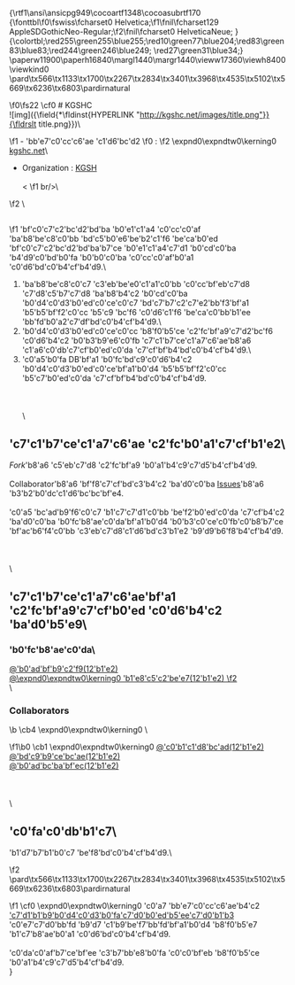 {\rtf1\ansi\ansicpg949\cocoartf1348\cocoasubrtf170
{\fonttbl\f0\fswiss\fcharset0 Helvetica;\f1\fnil\fcharset129 AppleSDGothicNeo-Regular;\f2\fnil\fcharset0 HelveticaNeue;
}
{\colortbl;\red255\green255\blue255;\red10\green77\blue204;\red83\green83\blue83;\red244\green246\blue249;
\red27\green31\blue34;}
\paperw11900\paperh16840\margl1440\margr1440\vieww17360\viewh8400\viewkind0
\pard\tx566\tx1133\tx1700\tx2267\tx2834\tx3401\tx3968\tx4535\tx5102\tx5669\tx6236\tx6803\pardirnatural

\f0\fs22 \cf0 # KGSHC\
![img]({\field{\*\fldinst{HYPERLINK "http://kgshc.net/images/title.png"}}{\fldrslt title.png}})\

\f1 - \'bb\'e7\'c0\'cc\'c6\'ae \'c1\'d6\'bc\'d2 
\f0 : 
\f2 \expnd0\expndtw0\kerning0
[kgshc.net](http://kgshc.net)\
- Organization : [KGSH](https://github.com/KGSH)\
\
<
\f1 br/>\

\f2 \
## 
\f1 \'bf\'c0\'c7\'c2\'bc\'d2\'bd\'ba \'b0\'e1\'c1\'a4 \'c0\'cc\'c0\'af\
\'ba\'b8\'be\'c8\'c0\'bb \'bd\'c5\'b0\'e6\'be\'b2\'c1\'f6 \'be\'ca\'b0\'ed \'bf\'c0\'c7\'c2\'bc\'d2\'bd\'ba\'b7\'ce \'b0\'e1\'c1\'a4\'c7\'d1 \'b0\'cd\'c0\'ba \'b4\'d9\'c0\'bd\'b0\'fa \'b0\'b0\'c0\'ba \'c0\'cc\'c0\'af\'b0\'a1 \'c0\'d6\'bd\'c0\'b4\'cf\'b4\'d9.\
 1. \'ba\'b8\'be\'c8\'c0\'c7 \'c3\'eb\'be\'e0\'c1\'a1\'c0\'bb \'c0\'cc\'bf\'eb\'c7\'d8 \'c7\'d8\'c5\'b7\'c7\'d8 \'ba\'b8\'b4\'c2 \'b0\'cd\'c0\'ba \'b0\'d4\'c0\'d3\'b0\'ed\'c0\'ce\'c0\'c7 \'bd\'c7\'b7\'c2\'c7\'e2\'bb\'f3\'bf\'a1 \'b5\'b5\'bf\'f2\'c0\'cc \'b5\'c9 \'bc\'f6 \'c0\'d6\'c1\'f6 \'be\'ca\'c0\'bb\'b1\'ee \'bb\'fd\'b0\'a2\'c7\'df\'bd\'c0\'b4\'cf\'b4\'d9.\
 2. \'b0\'d4\'c0\'d3\'b0\'ed\'c0\'ce\'c0\'cc \'b8\'f0\'b5\'ce \'c2\'fc\'bf\'a9\'c7\'d2\'bc\'f6 \'c0\'d6\'b4\'c2 \'b0\'b3\'b9\'e6\'c0\'fb \'c7\'c1\'b7\'ce\'c1\'a7\'c6\'ae\'b8\'a6 \'c1\'a6\'c0\'db\'c7\'cf\'b0\'ed\'c0\'da \'c7\'cf\'bf\'b4\'bd\'c0\'b4\'cf\'b4\'d9.\
 3. \'c0\'a5\'b0\'fa DB\'bf\'a1 \'b0\'fc\'bd\'c9\'c0\'d6\'b4\'c2 \'b0\'d4\'c0\'d3\'b0\'ed\'c0\'ce\'bf\'a1\'b0\'d4 \'b5\'b5\'bf\'f2\'c0\'cc \'b5\'c7\'b0\'ed\'c0\'da \'c7\'cf\'bf\'b4\'bd\'c0\'b4\'cf\'b4\'d9.\
\
<br/>\
\
## \'c7\'c1\'b7\'ce\'c1\'a7\'c6\'ae \'c2\'fc\'b0\'a1\'c7\'cf\'b1\'e2\
*Fork*\'b8\'a6 \'c5\'eb\'c7\'d8 \'c2\'fc\'bf\'a9 \'b0\'a1\'b4\'c9\'c7\'d5\'b4\'cf\'b4\'d9.\
\
Collaborator\'b8\'a6 \'bf\'f8\'c7\'cf\'bd\'c3\'b4\'c2 \'ba\'d0\'c0\'ba [Issues](https://github.com/kyechan99/KGSHC/issues)\'b8\'a6 \'b3\'b2\'b0\'dc\'c1\'d6\'bc\'bc\'bf\'e4.\
\
\'c0\'a5 \'bc\'ad\'b9\'f6\'c0\'c7 \'b1\'c7\'c7\'d1\'c0\'bb \'be\'f2\'b0\'ed\'c0\'da \'c7\'cf\'b4\'c2 \'ba\'d0\'c0\'ba \'b0\'fc\'b8\'ae\'c0\'da\'bf\'a1\'b0\'d4 \'b0\'b3\'c0\'ce\'c0\'fb\'c0\'b8\'b7\'ce \'bf\'ac\'b6\'f4\'c0\'bb \'c3\'eb\'c7\'d8\'c1\'d6\'bd\'c3\'b1\'e2 \'b9\'d9\'b6\'f8\'b4\'cf\'b4\'d9.\
\
<br/>\
\
## \'c7\'c1\'b7\'ce\'c1\'a7\'c6\'ae\'bf\'a1 \'c2\'fc\'bf\'a9\'c7\'cf\'b0\'ed \'c0\'d6\'b4\'c2 \'ba\'d0\'b5\'e9\
### \'b0\'fc\'b8\'ae\'c0\'da\
[@\'b0\'ad\'bf\'b9\'c2\'f9(12\'b1\'e2)](https://github.com/kyechan99)\
[@\expnd0\expndtw0\kerning0
\'b1\'e8\'c5\'c2\'be\'e7(12\'b1\'e2)
\f2 ](https://github.com/Lazyevilsquid)\
\
### Collaborators 
\b \cb4 \expnd0\expndtw0\kerning0
\

\f1\b0 \cb1 \expnd0\expndtw0\kerning0
[@\'c0\'b1\'c1\'d8\'bc\'ad(12\'b1\'e2)](https://github.com/plancat)\
[@\'bd\'c9\'b9\'ce\'bc\'ae(12\'b1\'e2)](https://github.com/hhh57463)\
[@\'b0\'ad\'bc\'ba\'bf\'ec(12\'b1\'e2)](https://github.com/Kassia-99)\
\
<br/>\
\
## \'c0\'fa\'c0\'db\'b1\'c7\
\'b1\'d7\'b7\'b1\'b0\'c7 \'be\'f8\'bd\'c0\'b4\'cf\'b4\'d9.\

\f2 \
\pard\tx566\tx1133\tx1700\tx2267\tx2834\tx3401\tx3968\tx4535\tx5102\tx5669\tx6236\tx6803\pardirnatural

\f1 \cf0 \expnd0\expndtw0\kerning0
\'c0\'a7 \'bb\'e7\'c0\'cc\'c6\'ae\'b4\'c2 [\'c7\'d1\'b1\'b9\'b0\'d4\'c0\'d3\'b0\'fa\'c7\'d0\'b0\'ed\'b5\'ee\'c7\'d0\'b1\'b3](http://game.hs.kr/2013/inner.php?sMenu=main) \'c0\'e7\'c7\'d0\'bb\'fd \'b9\'d7 \'c1\'b9\'be\'f7\'bb\'fd\'bf\'a1\'b0\'d4 \'b8\'f0\'b5\'e7 \'b1\'c7\'b8\'ae\'b0\'a1 \'c0\'d6\'bd\'c0\'b4\'cf\'b4\'d9.\
\
\'c0\'da\'c0\'af\'b7\'ce\'bf\'ee \'c3\'b7\'bb\'e8\'b0\'fa \'c0\'c0\'bf\'eb \'b8\'f0\'b5\'ce \'b0\'a1\'b4\'c9\'c7\'d5\'b4\'cf\'b4\'d9.\
}